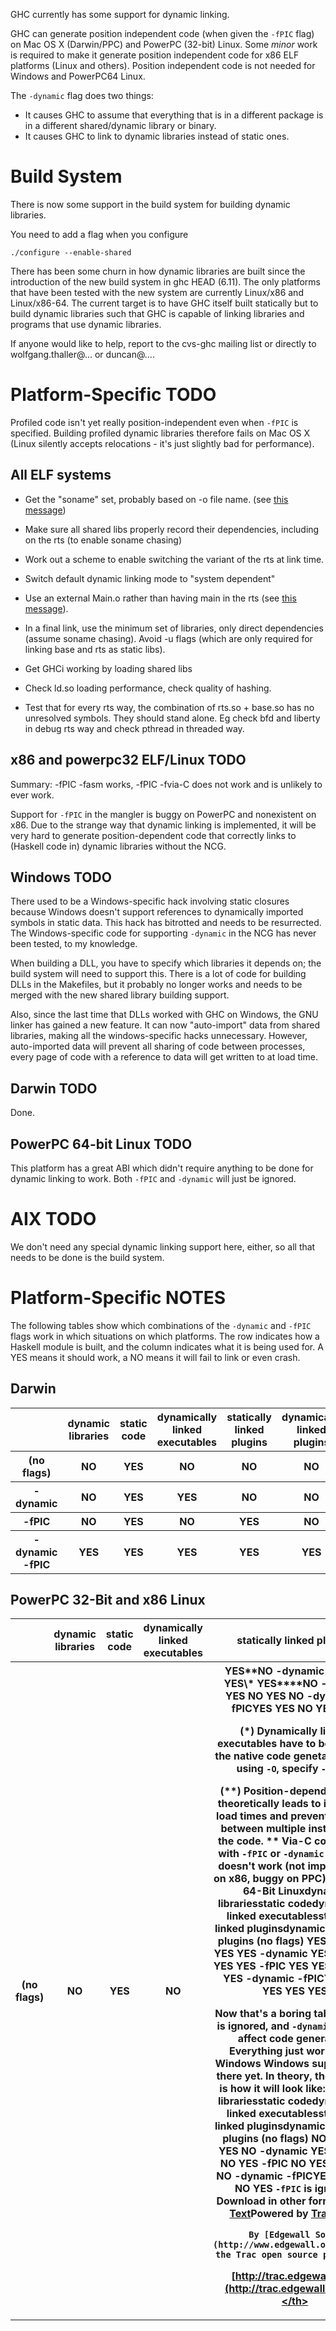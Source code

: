 
GHC currently has some support for dynamic linking.


GHC can generate position independent code (when given the `-fPIC` flag) on Mac OS X (Darwin/PPC) and PowerPC (32-bit) Linux. Some *minor* work is required to make it generate position independent code for x86 ELF platforms (Linux and others). Position independent code is not needed for Windows and PowerPC64 Linux.


The `-dynamic` flag does two things:

- It causes GHC to assume that everything that is in a different package is in a different shared/dynamic library or binary.
- It causes GHC to link to dynamic libraries instead of static ones.

# Build System


There is now some support in the build system for building dynamic libraries.


You need to add a flag when you configure

```wiki
./configure --enable-shared
```


There has been some churn in how dynamic libraries are built since the introduction of the new build system in ghc HEAD (6.11). The only platforms that have been tested with the new system are currently Linux/x86 and Linux/x86-64. The current target is to have GHC itself built statically but to build dynamic libraries such that GHC is capable of linking libraries and programs that use dynamic libraries.


If anyone would like to help, report to the cvs-ghc mailing list or directly to wolfgang.thaller@… or duncan@….

# Platform-Specific TODO


Profiled code isn't yet really position-independent even when `-fPIC` is specified. Building profiled dynamic libraries therefore fails on Mac OS X (Linux silently accepts relocations - it's just slightly bad for performance).

## All ELF systems

- Get the "soname" set, probably based on -o file name. (see [ this message](http://www.haskell.org/pipermail/cvs-ghc/2009-May/048567.html))
- Make sure all shared libs properly record their dependencies, including on the rts (to enable soname chasing)
- Work out a scheme to enable switching the variant of the rts at link time.
- Switch default dynamic linking mode to "system dependent"
- Use an external Main.o rather than having main in the rts (see [ this message](http://www.haskell.org/pipermail/cvs-ghc/2009-May/048573.html)).
- In a final link, use the minimum set of libraries, only direct dependencies (assume soname chasing). Avoid -u flags (which are only required for linking base and rts as static libs).

- Get GHCi working by loading shared libs
- Check ld.so loading performance, check quality of hashing.
- Test that for every rts way, the combination of rts.so + base.so has no unresolved symbols. They should stand alone. Eg check bfd and liberty in debug rts way and check pthread in threaded way.

## x86 and powerpc32 ELF/Linux TODO


Summary: -fPIC -fasm works, -fPIC -fvia-C does not work and is unlikely to ever work.


Support for `-fPIC` in the mangler is buggy on PowerPC and nonexistent on x86. Due to the strange way that dynamic linking is implemented, it will be very hard to generate position-dependent code that correctly links to (Haskell code in) dynamic libraries without the NCG.

## Windows TODO


There used to be a Windows-specific hack involving static closures because Windows doesn't support references to dynamically imported symbols in static data. This hack has bitrotted and needs to be resurrected. The Windows-specific code for supporting `-dynamic` in the NCG has never been tested, to my knowledge.


When building a DLL, you have to specify which libraries it depends on; the build system will need to support this. There is a lot of code for building DLLs in the Makefiles, but it probably no longer works and needs to be merged with the new shared library building support.


Also, since the last time that DLLs worked with GHC on Windows, the GNU linker has gained a new feature. It can now "auto-import" data from shared libraries, making all the windows-specific hacks unnecessary. However, auto-imported data will prevent all sharing of code between processes, every page of code with a reference to data will get written to at load time.

## Darwin TODO


Done.

## PowerPC 64-bit Linux TODO


This platform has a great ABI which didn't require anything to be done for dynamic linking to work. Both `-fPIC` and `-dynamic` will just be ignored.

# AIX TODO


We don't need any special dynamic linking support here, either, so all that needs to be done is the build system.

# Platform-Specific NOTES


The following tables show which combinations of the `-dynamic` and `-fPIC` flags work in which situations on which platforms. The row indicates how a Haskell module is built, and the column indicates what it is being used for. A YES means it should work, a NO means it will fail to link or even crash.

## Darwin

<table><tr><th></th>
<th>dynamic libraries</th>
<th>static code</th>
<th>dynamically linked executables</th>
<th>statically linked plugins</th>
<th>dynamically linked plugins
</th></tr>
<tr><th>(no flags)    </th>
<th>NO               </th>
<th>YES        </th>
<th>NO                            </th>
<th>NO            </th>
<th>NO
</th></tr>
<tr><th>-dynamic      </th>
<th>NO               </th>
<th>YES        </th>
<th>YES                           </th>
<th>NO            </th>
<th>NO
</th></tr>
<tr><th>-fPIC         </th>
<th>NO               </th>
<th>YES        </th>
<th>NO                            </th>
<th>YES           </th>
<th>NO
</th></tr>
<tr><th>-dynamic -fPIC</th>
<th>YES              </th>
<th>YES        </th>
<th>YES                           </th>
<th>YES           </th>
<th>YES
</th></tr></table>

## PowerPC 32-Bit and x86 Linux

<table><tr><th></th>
<th>dynamic libraries</th>
<th>static code</th>
<th>dynamically linked executables</th>
<th>statically linked plugins</th>
<th>dynamically linked plugins
</th></tr>
<tr><th>(no flags)    </th>
<th>NO               </th>
<th>YES        </th>
<th>NO                            </th>
<th>YES**NO
-dynamic      NO               YES        YES\*                          YES****NO
-fPIC         NO               YES        NO                            YES           NO
-dynamic -fPICYES              YES        NO                            YES           YES

(\*) Dynamically linked executables have to be built via the native code genetator (when using `-O`, specify `-fasm`).

(**) Position-dependent code theoretically leads to increased load times and prevents sharing between multiple instances of the code.
**
Via-C compilation with `-fPIC` or `-dynamic` currently doesn't work (not implemented on x86, buggy on PPC).
PowerPC 64-Bit Linuxdynamic librariesstatic codedynamically linked executablesstatically linked pluginsdynamically linked plugins
(no flags)    YES              YES        YES                           YES           YES
-dynamic      YES              YES        YES                           YES           YES
-fPIC         YES              YES        YES                           YES           YES
-dynamic -fPICYES              YES        YES                           YES           YES

Now that's a boring table... `-fPIC` is ignored, and `-dynamic` doesn't affect code generation. Everything just works.
x86 Windows
Windows support isn't there yet. In theory, though, this is how it will look like:
dynamic librariesstatic codedynamically linked executablesstatically linked pluginsdynamically linked plugins
(no flags)    NO               YES        NO                            YES           NO
-dynamic      YES              NO         YES                           NO            YES
-fPIC         NO               YES        NO                            YES           NO
-dynamic -fPICYES              NO         YES                           NO            YES
`-fPIC` is ignored.
Download in other formats:[Plain Text](/trac/ghc/wiki/DynamicLinking?version=3&format=txt)[](http://trac.edgewall.org/)Powered by [Trac 1.2.2](/trac/ghc/about)

        By [Edgewall Software](http://www.edgewall.org/).Visit the Trac open source project at
[http://trac.edgewall.org/](http://trac.edgewall.org/)**</th>
<th></th></tr></table>